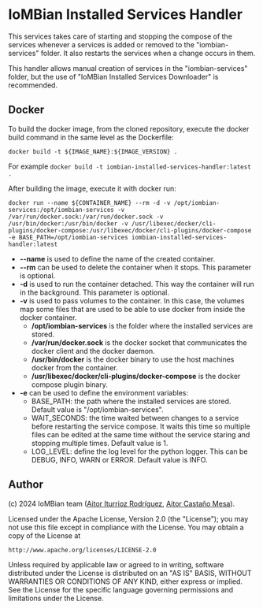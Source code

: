 # IoMBian Installed Services Handler

This services takes care of starting and stopping the compose of the services whenever a services is added or removed to the "iombian-services" folder.
It also restarts the services when a change occurs in them.

This handler allows manual creation of services in the "iombian-services" folder, but the use of "IoMBian Installed Services Downloader" is recommended.

## Docker
To build the docker image, from the cloned repository, execute the docker build command in the same level as the Dockerfile:

```
docker build -t ${IMAGE_NAME}:${IMAGE_VERSION} .
```

For example `docker build -t iombian-installed-services-handler:latest .`

After building the image, execute it with docker run:

```
docker run --name ${CONTAINER_NAME} --rm -d -v /opt/iombian-services:/opt/iombian-services -v /var/run/docker.sock:/var/run/docker.sock -v /usr/bin/docker:/usr/bin/docker -v /usr/libexec/docker/cli-plugins/docker-compose:/usr/libexec/docker/cli-plugins/docker-compose -e BASE_PATH=/opt/iombian-services iombian-installed-services-handler:latest
```

- **--name** is used to define the name of the created container.
- **--rm** can be used to delete the container when it stops. This parameter is optional.
- **-d** is used to run the container detached. This way the container will run in the background. This parameter is optional.
- **-v** is used to pass volumes to the container.
In this case, the volumes map some files that are used to be able to use docker from inside the docker container.
    - **/opt/iombian-services** is the folder where the installed services are stored.
    - **/var/run/docker.sock** is the docker socket that communicates the docker client and the docker daemon.
    - **/usr/bin/docker** is the docker binary to use the host machines docker from the container.
    - **/usr/libexec/docker/cli-plugins/docker-compose** is the docker compose plugin binary.
- **-e** can be used to define the environment variables:
    - BASE_PATH: the path where the installed services are stored.
    Default value is "/opt/iombian-services".
    - WAIT_SECONDS: the time waited between changes to a service before restarting the service compose.
    It waits this time so multiple files can be edited at the same time without the service staring and stopping multiple times.
    Default value is 1.
    - LOG_LEVEL: define the log level for the python logger.
    This can be DEBUG, INFO, WARN or ERROR.
    Default value is INFO.

## Author
(c) 2024 IoMBian team ([Aitor Iturrioz Rodríguez](https://github.com/bodiroga), [Aitor Castaño Mesa](https://github.com/aitorcas23)).

Licensed under the Apache License, Version 2.0 (the "License");
you may not use this file except in compliance with the License.
You may obtain a copy of the License at

    http://www.apache.org/licenses/LICENSE-2.0

Unless required by applicable law or agreed to in writing, software
distributed under the License is distributed on an "AS IS" BASIS,
WITHOUT WARRANTIES OR CONDITIONS OF ANY KIND, either express or implied.
See the License for the specific language governing permissions and
limitations under the License.
